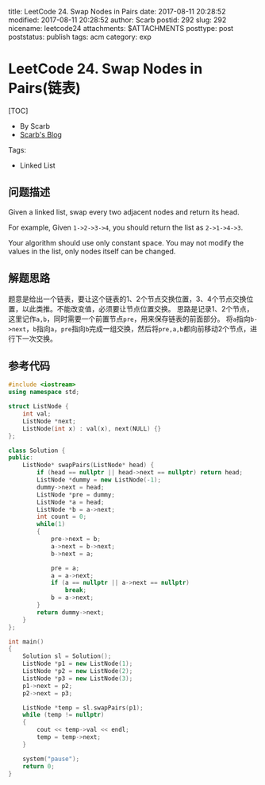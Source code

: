 title: LeetCode 24. Swap Nodes in Pairs
date: 2017-08-11 20:28:52
modified: 2017-08-11 20:28:52
author: Scarb
postid: 292
slug: 292
nicename: leetcode24
attachments: $ATTACHMENTS
posttype: post
poststatus: publish
tags: acm
category: exp

# LeetCode 24. Swap Nodes in Pairs(链表)
[TOC]

- By Scarb
- [Scarb's Blog](http://47.106.131.90/blog)

Tags:

- Linked List

## 问题描述

Given a linked list, swap every two adjacent nodes and return its head.

For example,
Given `1->2->3->4`, you should return the list as `2->1->4->3`.

Your algorithm should use only constant space. You may not modify the values in the list, only nodes itself can be changed.

## 解题思路

题意是给出一个链表，要让这个链表的1、2个节点交换位置，3、4个节点交换位置，以此类推。不能改变值，必须要让节点位置交换。
思路是记录1、2个节点，这里记作`a,b`，同时需要一个前置节点`pre`，用来保存链表的前面部分。
将`a`指向`b->next`，`b`指向`a`，`pre`指向`b`完成一组交换，然后将`pre,a,b`都向前移动2个节点，进行下一次交换。

## 参考代码
```C++
#include <iostream>
using namespace std;

struct ListNode {
    int val;
    ListNode *next;
    ListNode(int x) : val(x), next(NULL) {}
};

class Solution {
public:
	ListNode* swapPairs(ListNode* head) {
		if (head == nullptr || head->next == nullptr) return head;
		ListNode *dummy = new ListNode(-1);
		dummy->next = head;
		ListNode *pre = dummy;
		ListNode *a = head;
		ListNode *b = a->next;
		int count = 0;
		while(1)
		{
			pre->next = b;
			a->next = b->next;
			b->next = a;

			pre = a;
			a = a->next;
			if (a == nullptr || a->next == nullptr)
				break;
			b = a->next;
		}
		return dummy->next;
	}
};

int main()
{
	Solution sl = Solution();
	ListNode *p1 = new ListNode(1);
	ListNode *p2 = new ListNode(2);
	ListNode *p3 = new ListNode(3);
	p1->next = p2;
	p2->next = p3;

	ListNode *temp = sl.swapPairs(p1);
	while (temp != nullptr)
	{
		cout << temp->val << endl;
		temp = temp->next;
	}

	system("pause");
	return 0;
}
```